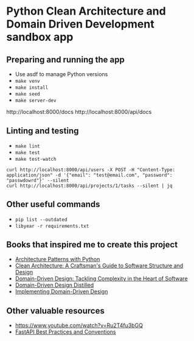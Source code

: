 # Python Clean Architecture and Domain Driven Development sandbox app 

## Preparing and running the app

* Use asdf to manage Python versions
* `make venv`
* `make install`
* `make seed`
* `make server-dev`

http://localhost:8000/docs
http://localhost:8000/api/docs

## Linting and testing

* `make lint`
* `make test`
* `make test-watch`

```
curl http://localhost:8000/api/users -X POST -H "Content-Type: application/json" -d '{"email": "test@email.com", "password": "passwdowrd"}' --silent
curl http://localhost:8000/api/projects/1/tasks --silent | jq
```

## Other useful commands

* `pip list --outdated`
* `libyear -r requirements.txt`

## Books that inspired me to create this project

* [Architecture Patterns with Python](https://www.cosmicpython.com/)
* [Clean Architecture: A Craftsman's Guide to Software Structure and Design](https://www.amazon.com/Clean-Architecture-Craftsmans-Software-Structure/dp/0134494164)
* [Domain-Driven Design: Tackling Complexity in the Heart of Software](https://www.amazon.com/Domain-Driven-Design-Tackling-Complexity-Software/dp/0321125215)
* [Domain-Driven Design Distilled](https://www.amazon.com/Domain-Driven-Design-Distilled-Vaughn-Vernon/dp/0134434420)
* [Implementing Domain-Driven Design](https://www.amazon.com/Implementing-Domain-Driven-Design-Vaughn-Vernon/dp/0321834577)

## Other valuable resources

* https://www.youtube.com/watch?v=Ru2T4fu3bGQ
* [FastAPI Best Practices and Conventions](https://github.com/zhanymkanov/fastapi-best-practices)
